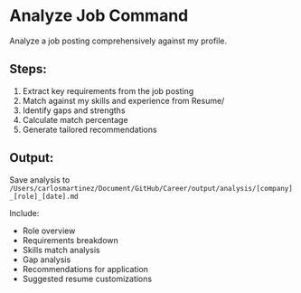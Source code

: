 # Analyze Job Command

Analyze a job posting comprehensively against my profile.

## Steps:
1. Extract key requirements from the job posting
2. Match against my skills and experience from Resume/
3. Identify gaps and strengths
4. Calculate match percentage
5. Generate tailored recommendations

## Output:
Save analysis to `/Users/carlosmartinez/Document/GitHub/Career/output/analysis/[company]_[role]_[date].md`

Include:
- Role overview
- Requirements breakdown
- Skills match analysis
- Gap analysis
- Recommendations for application
- Suggested resume customizations